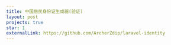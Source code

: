 ```yaml
---
title: 中国居民身份证生成器(验证)
layout: post
projects: true
star: 1
externalLink: https://github.com/ArcherZdip/laravel-identity
---
```


